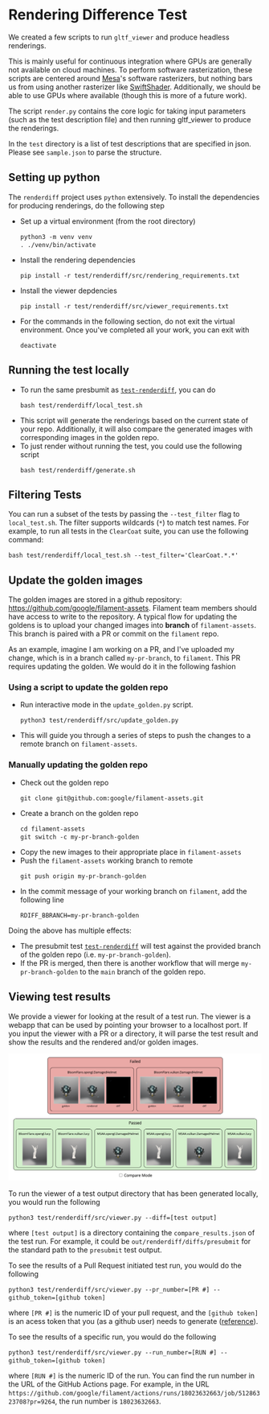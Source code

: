 # Rendering Difference Test

We created a few scripts to run `gltf_viewer` and produce headless renderings.

This is mainly useful for continuous integration where GPUs are generally not available on cloud
machines. To perform software rasterization, these scripts are centered around [Mesa]'s
software rasterizers, but nothing bars us from using another rasterizer like [SwiftShader].
Additionally, we should be able to use GPUs where available (though this is more of a future
work).

The script `render.py` contains the core logic for taking input parameters (such as the test
description file) and then running gltf_viewer to produce the renderings.

In the `test` directory is a list of test descriptions that are specified in json. Please see
`sample.json` to parse the structure.

## Setting up python

The `renderdiff` project uses `python` extensively. To install the dependencies for producing
renderings, do the following step
- Set up a virtual environment (from the root directory)
  ```
  python3 -m venv venv
  . ./venv/bin/activate
  ```
- Install the rendering dependencies
  ```
  pip install -r test/renderdiff/src/rendering_requirements.txt
  ```
- Install the viewer depdencies
  ```
  pip install -r test/renderdiff/src/viewer_requirements.txt
  ```
- For the commands in the following section, do not exit the virtual environment. Once you've
  completed all your work, you can exit with
  ```
  deactivate
  ```

## Running the test locally

- To run the same presbumit as [`test-renderdiff`](presubmit-renderdiff), you can do
  ```
  bash test/renderdiff/local_test.sh
  ```
- This script will generate the renderings based on the current state of your repo.
  Additionally, it will also compare the generated images with corresponding images in the
  golden repo.
- To just render without running the test, you could use the following script
  ```
  bash test/renderdiff/generate.sh
  ```

## Filtering Tests

You can run a subset of the tests by passing the `--test_filter` flag to `local_test.sh`. The
filter supports wildcards (`*`) to match test names. For example, to run all tests in the
`ClearCoat` suite, you can use the following command:

```
bash test/renderdiff/local_test.sh --test_filter='ClearCoat.*.*'
```

## Update the golden images

The golden images are stored in a github repository:
https://github.com/google/filament-assets. Filament team members should have access to write
to the repository. A typical flow for updating the goldens is to upload your changed images
into **branch** of `filament-assets`. This branch is paired with a PR or commit on the
`filament` repo.

As an example, imagine I am working on a PR, and I've uploaded my change, which is in a
branch called `my-pr-branch`, to `filament`. This PR requires updating the golden. We would do
it in the following fashion

### Using a script to update the golden repo

- Run interactive mode in the `update_golden.py` script.
  ```
  python3 test/renderdiff/src/update_golden.py
  ```
- This will guide you through a series of steps to push the changes to a remote branch on
  `filament-assets`.

### Manually updating the golden repo

- Check out the golden repo
  ```
  git clone git@github.com:google/filament-assets.git
  ```
- Create a branch on the golden repo
  ```
  cd filament-assets
  git switch -c my-pr-branch-golden
  ```
- Copy the new images to their appropriate place in `filament-assets`
- Push the `filament-assets` working branch to remote
  ```
  git push origin my-pr-branch-golden
  ```
- In the commit message of your working branch on `filament`, add the following line
  ```
  RDIFF_BBRANCH=my-pr-branch-golden
  ```

Doing the above has multiple effects:
- The presubmit test [`test-renderdiff`][presubmit-renderdiff] will test against the provided
  branch of the golden repo (i.e. `my-pr-branch-golden`).
- If the PR is merged, then there is another workflow that will merge `my-pr-branch-golden`
  to the `main` branch of the golden repo.

## Viewing test results

We provide a viewer for looking at the result of a test run. The viewer is a webapp that can
be used by pointing your browser to a localhost port. If you input the viewer with a PR or a
directory, it will parse the test result and show the results and the rendered and/or golden
images.

![Viewer](docs/images/renderdiff_example.png)

To run the viewer of a test output directory that has been generated locally, you would run
the following

```
python3 test/renderdiff/src/viewer.py --diff=[test output]
```

where `[test output]` is a directory containing the `compare_results.json` of the test run.
For example, it could be `out/renderdiff/diffs/presubmit` for the standard path to the
`presubmit` test output.

To see the results of a Pull Request initiated test run, you would do the following

```
python3 test/renderdiff/src/viewer.py --pr_number=[PR #] --github_token=[github token]
```

where `[PR #]` is the numeric ID of your pull request, and the `[github token]` is an acess
token that you (as a github user) needs to generate ([reference][github_token_ref]).

To see the results of a specific run, you would do the following

```
python3 test/renderdiff/src/viewer.py --run_number=[RUN #] --github_token=[github token]
```

where `[RUN #]` is the numeric ID of the run. You can find the run number in the URL of the
GitHub Actions page. For example, in the URL
`https://github.com/google/filament/actions/runs/18023632663/job/51286323708?pr=9264`,
the run number is `18023632663`.

[github_token_ref]: https://docs.github.com/en/authentication/keeping-your-account-and-data-secure/managing-your-personal-access-tokens
[Mesa]: https://docs.mesa3d.org
[SwiftShader]: https://github.com/google/swiftshader
[presubmit-renderdiff]: https://github.com/google/filament/blob/e85dfe75c86106a05019e13ccdbef67e030af675/.github/workflows/presubmit.yml#L118